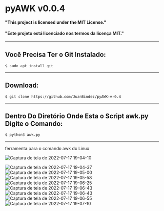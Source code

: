 # pyAWK v0.0.4



#### "This project is licensed under the MIT License."
#### "Este projeto está licenciado nos termos da licença MIT."
------------

## Você Precisa Ter o Git Instalado:

    $ sudo apt install git
------------
## Download:


    $ git clone https://github.com/JuanBindez/pyAWK-v-0.4
    
------------

## Dentro Do Diretório Onde Esta o Script awk.py Digite o Comando:


    $ python3 awk.py
------------
ferramenta para o comando awk do Linux

![Captura de tela de 2022-07-17 19-04-10](https://user-images.githubusercontent.com/79322362/179426621-975ffda0-73f2-48fb-960f-daed3ca0493f.png)

![Captura de tela de 2022-07-17 19-04-37](https://user-images.githubusercontent.com/79322362/179426626-ed6d9b20-584d-426a-b78f-ec184eff09a5.png)
![Captura de tela de 2022-07-17 19-05-00](https://user-images.githubusercontent.com/79322362/179426628-69433f6d-b0a1-4dd9-bf6d-91b9821e6109.png)
![Captura de tela de 2022-07-17 19-05-58](https://user-images.githubusercontent.com/79322362/179426631-ac9d1946-1122-4026-b4db-b7759ab98304.png)
![Captura de tela de 2022-07-17 19-06-25](https://user-images.githubusercontent.com/79322362/179426632-24c9090e-69cb-4b57-9984-81ba592b6412.png)
![Captura de tela de 2022-07-17 19-06-43](https://user-images.githubusercontent.com/79322362/179426633-e05c6322-510d-40b7-b8f3-1169decdd806.png)
![Captura de tela de 2022-07-17 19-06-43](https://user-images.githubusercontent.com/79322362/179426651-6abd83fc-ae4a-43f5-9912-bff93f55fa00.png)
![Captura de tela de 2022-07-17 19-06-55](https://user-images.githubusercontent.com/79322362/179426654-7d141dc2-9efb-4456-82b2-9a321b9963de.png)
![Captura de tela de 2022-07-17 19-07-10](https://user-images.githubusercontent.com/79322362/179426657-f2e56987-1ee5-4ef9-9788-e715c062f111.png)





